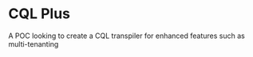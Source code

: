 # CQL Plus

A POC looking to create a CQL transpiler for enhanced features such as multi-tenanting

